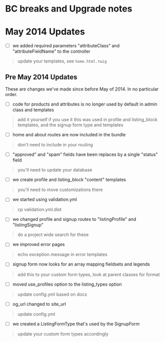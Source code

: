 # BC breaks and Upgrade notes
# May 2014 Updates
- [ ] we added required parameters "attributeClass" and "attributeFieldName" to the controller
 
> update your templates, see ``home.html.twig``

## Pre May 2014 Updates
These are changes we've made since before May of 2014.  In no particular order.

- [ ] code for products and attributes is no longer used by default in admin class and templates

> add it yourself if you use it
> this was used in profile and listing_block templates, and the signup form type and templates

- [ ] home and about routes are now included in the bundle

> don't need to include in your routing

- [ ] "approved" and "spam" fields have been replaces by a single "status" field

> you'll need to update your database

- [ ] we create profile and listing_block "content" templates

> you'll need to move customizations there

- [ ] we started using validation.yml

> cp validation.yml.dist

- [ ] we changed profile and signup routes to "listingProfile" and "listingSignup"

> do a project wide search for these

- [ ] we improved error pages

> echo exception.message in error templates

- [ ] signup form now looks for an array mapping fieldsets and legends

> add this to your custom form types, look at parent classes for format

- [ ] moved use_profiles option to the listing_types option

> update config.yml based on docs

- [ ] og_url changed to site_url

> update config.yml

- [ ] we created a ListingFormType that's used by the SignupForm

> update your custom form types accordingly
